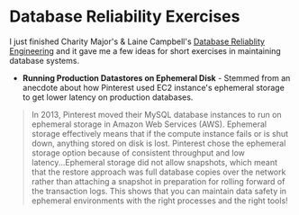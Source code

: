 # Database Reliability Exercises

I just finished Charity Major's & Laine Campbell's [Database Reliablity Engineering](https://www.oreilly.com/library/view/database-reliability-engineering/9781491925935/) and it gave me a few ideas for short exercises in maintaining database systems.

- **Running Production Datastores on Ephemeral Disk** - Stemmed from an anecdote about how Pinterest used EC2 instance's ephemeral storage to get lower latency on production databases.

> In 2013, Pinterest moved their MySQL database instances to run on ephemeral storage in Amazon Web Services (AWS). Ephemeral storage effectively means that if the compute instance fails or is shut down, anything stored on disk is lost. Pinterest chose the ephemeral storage option because of consistent throughput and low latency...Ephemeral storage did not allow snapshots, which meant that the restore approach was full database copies over the network rather than attaching a snapshot in preparation for rolling forward of the transaction logs. This shows that you can maintain data safety in ephemeral environments with the right processes and the right tools!
